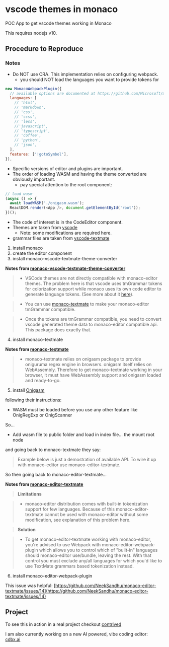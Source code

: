 # vscode themes in monaco

POC App to get vscode themes working in Monaco

This requires nodejs v10.


## Procedure to Reproduce

### Notes

 - Do NOT use CRA. This implementation relies on configuring webpack.
   - you should NOT load the languages you want to provide tokens for
```js
new MonacoWebpackPlugin({
  // available options are documented at https://github.com/Microsoft/monaco-editor-webpack-plugin#options
  languages: [
    // 'html',
    // 'markdown',
    // 'css',
    // 'scss',
    // 'less',
    //'javascript',
    // 'typescript',
    // 'coffee',
    // 'python',
    // 'json',
  ],
  features: ['!gotoSymbol'],
}),
```
 - Specific versions of editor and plugins are important.
 - The order of loading WASM and having the theme converted are obviously important.
   - pay special attention to the root component: 
```js
// load wasm
(async () => {
  await loadWASM('./onigasm.wasm');
  ReactDOM.render(<App />, document.getElementById('root'));
})();
```

 - The code of interest is in the CodeEditor component.
 - Themes are taken from [vscode](https://github.com/microsoft/vscode/tree/master/extensions/theme-defaults)
   - Note: some modifications are required here.
 - grammar files are taken from [vscode-textmate](https://github.com/microsoft/vscode-textmate)


 1. install monaco
 2. create the editor component
 3. install monaco-vscode-textmate-theme-converter

 **Notes from [monaco-vscode-textmate-theme-converter](https://github.com/Nishkalkashyap/monaco-vscode-textmate-theme-converter)**

> - VSCode themes are not directly compatible with monaco-editor themes. The problem here is that vscode uses tmGrammar tokens for colorization support while monaco uses its own code editor to generate language tokens. (See more about it [here](https://github.com/Microsoft/monaco-editor/issues/675#issuecomment-363151951)).

> - You can use [monaco-textmate](https://www.npmjs.com/package/monaco-textmate) to make your monaco-editor tmGrammar compatible.

> - Once the tokens are tmGrammar compatible, you need to convert vscode generated theme data to monaco-editor compatible api. This package does exactly that.

 4. install monaco-textmate

 **Notes from [monaco-textmate](https://www.npmjs.com/package/monaco-textmate)**

> - monaco-textmate relies on onigasm package to provide oniguruma regex engine in browsers. onigasm itself relies on WebAssembly. Therefore to get monaco-textmate working in your browser, it must have WebAssembly support and onigasm loaded and ready-to-go.

 5. install [Onigasm](https://www.npmjs.com/package/onigasm#light-it-up)

  following their instructions:

 - WASM must be loaded before you use any other feature like OnigRegExp or OnigScanner

 So...

 - Add wasm file to public folder and load in index file... the mount root node

and going back to monaco-textmate they say:

>Example below is just a demostration of available API. To wire it up with monaco-editor use monaco-editor-textmate.

So then going back to monaco-editor-textmate...

 **Notes from [monaco-editor-textmate](https://github.com/NeekSandhu/monaco-editor-textmate)**

> **Limitations**

> - monaco-editor distribution comes with built-in tokenization support for few languages. Because of this monaco-editor-textmate cannot be used with monaco-editor without some modification, see explanation of this problem here.

> **Solution**

> - To get monaco-editor-textmate working with monaco-editor, you're advised to use Webpack with monaco-editor-webpack-plugin which allows you to control which of "built-in" languages should monaco-editor use/bundle, leaving the rest. With that control you must exclude any/all languages for which you'd like to use TextMate grammars based tokenization instead.

 6. install monaco-editor-webpack-plugin



This issue was helpful: [https://github.com/NeekSandhu/monaco-editor-textmate/issues/14](https://github.com/NeekSandhu/monaco-editor-textmate/issues/14)

## Project

To see this in action in a real project checkout [contrived](https://contrived.dev/)

I am also currently working on a new AI powered, vibe coding editor: [cdbx.ai](https://cdbx.ai)
